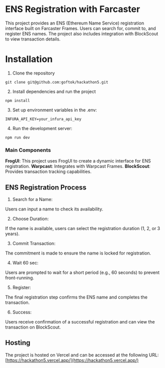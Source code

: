 # ENS Registration with Farcaster
This project provides an ENS (Ethereum Name Service) registration interface built on Farcaster Frames. Users can search for, commit to, and register ENS names. The project also includes integration with BlockScout to view transaction details.

# Installation
1. Clone the repository
```
git clone git@github.com:goftok/hackathon5.git
```

2. Install dependencies and run the project
```
npm install
```

3. Set up environment variables in the .env:

```
INFURA_API_KEY=your_infura_api_key
```

4. Run the development server:

```
npm run dev
```


### Main Components
**FrogUI**: This project uses FrogUI to create a dynamic interface for ENS registration.
**Warpcast**: Integrates with Warpcast Frames.
**BlockScout**: Provides transaction tracking capabilities.

## ENS Registration Process
1. Search for a Name:

Users can input a name to check its availability.

2. Choose Duration:

If the name is available, users can select the registration duration (1, 2, or 3 years).

3. Commit Transaction:

The commitment is made to ensure the name is locked for registration.

4. Wait 60 sec:

Users are prompted to wait for a short period (e.g., 60 seconds) to prevent front-running.

5. Register:

The final registration step confirms the ENS name and completes the transaction.

6. Success:

Users receive confirmation of a successful registration and can view the transaction on BlockScout.


## Hosting

The project is hosted on Vercel and can be accessed at the following URL: [https://hackathon5.vercel.app/](https://hackathon5.vercel.app/)
